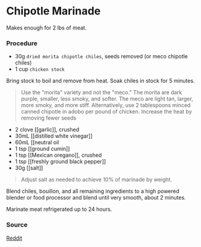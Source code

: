 # Chipotle Marinade

Makes enough for 2 lbs of meat.

### Procedure

* 30g `dried morita chipotle chiles`, seeds removed (or meco chipotle chiles)
* 1 cup `chicken stock`

Bring stock to boil and remove from heat. Soak chiles in stock for 5 minutes.

> Use the "morita" variety and not the "meco." The morita are dark purple, smaller, less smoky, and softer. The meco are light tan, larger, more smoky, and more stiff. Alternatively, use 2 tablespoons minced canned chipotle in adobo per pound of chicken. Increase the heat by removing fewer seeds

* 2 clove [[garlic]], crushed
* 30mL [[distilled white vinegar]]
* 60mL [[neutral oil
* 1 tsp [[ground cumin]]
* 1 tsp [[Mexican oregano]], crushed
* 1 tsp [[freshly ground black pepper]]
* 30g [[salt]]

> Adjust salt as needed to achieve 10% of marinade by weight.

Blend chiles, bouillon, and all remaining ingredients to a high powered blender or food processor and blend until very smooth, about 2 minutes.

Marinate meat refrigerated up to 24 hours.

### Source

[Reddit](https://www.reddit.com/r/Cooking/comments/wg214h/an\_obsessivecompulsives\_guide\_to\_chipotles\_chicken/?utm\_source=share\&utm\_medium=ios\_app\&utm\_name=iossmf)
